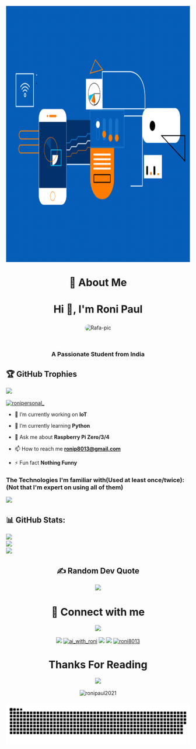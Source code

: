 <img align="center" height="700px" width="1000" alt="IoT" src="dribbble_tele2.gif">
<h1 align="center"> 💫 About Me </h1> 
<h2 align="center" style="font-size: 200%;"> Hi 👋, I'm Roni Paul</h2>

<p align="center">
<img align="center" alt="Rafa-pic" height="200" style="border-radius:50px;" src="https://avatars.githubusercontent.com/u/127582228?v=4">
</p>
<br>
<h3 align="center">A Passionate Student from India</h3>

## 🏆 GitHub Trophies
![](https://github-profile-trophy.vercel.app/?username=ronipaul2021&theme=radical&no-frame=false&no-bg=false&margin-w=4)


<p align="left"> <a href="https://twitter.com/ronipersonal_" target="blank"><img src="https://img.shields.io/twitter/follow/ronipersonal_?logo=twitter&style=for-the-badge" alt="ronipersonal_" /></a> </p>

- 🔭 I’m currently working on **IoT**

- 🌱 I’m currently learning **Python**

- 💬 Ask me about **Raspberry Pi Zero/3/4**

- 📫 How to reach me **ronip8013@gmail.com**

- ⚡ Fun fact **Nothing Funny**

### The Technologies I'm familiar with(Used at least once/twice):(Not that I'm expert on using all of them)
![](https://skillicons.dev/icons?i=arduino,matlab,html,css,javascript,c,python,java,figma,linux,mysql,tensorflow,pytorch,php)

## 📊 GitHub Stats:
![](https://github-readme-stats.vercel.app/api?username=ronipaul2021&show_icons=true&theme=radical)<br/>
![](https://github-readme-streak-stats.herokuapp.com/?user=ronipaul2021&show_icons=true&theme=radical)<br/>
![](https://github-readme-stats.vercel.app/api/top-langs/?username=ronipaul2021&show_icons=true&theme=radical&include_all_commits=true&count_private=false&layout=compact)

<div align="center">
<h2 align="center">  ✍️ Random Dev Quote </h2>

![](https://quotes-github-readme.vercel.app/api?type=horizontal&theme=dark)

</div>

<div align="center">
<h1 align="center"> 🔗 Connect with me </h1> 
  <a href="https://fb.com/roni.paul.16503323" target="_blank"><img src="https://img.shields.io/badge/Facebook-%231877F2.svg?style=for-the-badge&logo=Facebook&logoColor=white" target="_blank"></a>

  <a href="https://instagram.com/ai_with_roni" target="_blank"><img src="https://img.shields.io/badge/-Instagram-%23E4405F?style=for-the-badge&logo=instagram&logoColor=white" target="_blank"></a>
 <a href="https://twitter.com/ronipersonal_" target="blank"><img src="https://img.shields.io/badge/-Twitter-%231877F2?style=for-the-badge&logo=Twitter&logoColor=white" alt="ai_with_roni" /></a>
  <a href = "mailto:ronipa517@outlook.com"><img src="https://img.shields.io/badge/-Mail-%23333?style=for-the-badge&logo=gmail&logoColor=white" target="_blank"></a>
  <a href="https://linkedin.com/in/roni-paul-a29370267" target="_blank"><img src="https://img.shields.io/badge/-LinkedIn-%230077B5?style=for-the-badge&logo=linkedin&logoColor=white" target="_blank"></a> 
  <a href="https://www.hackerrank.com/ronip8013" target="blank"><img src="https://img.shields.io/badge/-Hackerrank-2EC866?style=for-the-badge&logo=HackerRank&logoColor=black" target="_blank" alt="roni8013"/></a>
</p>

</div>


<div align="center">
 <h1 align="center"> Thanks For Reading </h1>
 <img src="https://typograssy.deno.dev/api?text=Thank%20you%20for%20visiting%20my%20profile!&l0=none&l1=ef858c&l2=62b7d8&l3=ffb6c1&l4=caf9ff&bg=none&frame=none&speed=250&comment=">

<p align="center"> <img src="https://komarev.com/ghpvc/?username=ronipaul2021&label=Profile%20views&color=0e75b6&style=flat" alt="ronipaul2021" /> </p>


</div>


###
<div align="center">
<img src="https://raw.githubusercontent.com/ronipaul2021/ronipaul2021/output/snake.svg" alt="Snake animation" />
</div>

###
